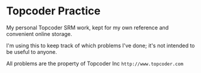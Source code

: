 Topcoder Practice
================

My personal Topcoder SRM work, kept for my own reference and convenient online storage.

I'm using this to keep track of which problems I've done; it's not intended to be useful to anyone.



All problems are the property of Topcoder Inc  `http://www.topcoder.com`

